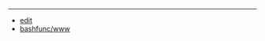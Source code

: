 
---

+ [edit](https://github.com/bashfunc/www/edit/main/DOCS/README.md)
+ [bashfunc/www](https://github.com/bashfunc/www)